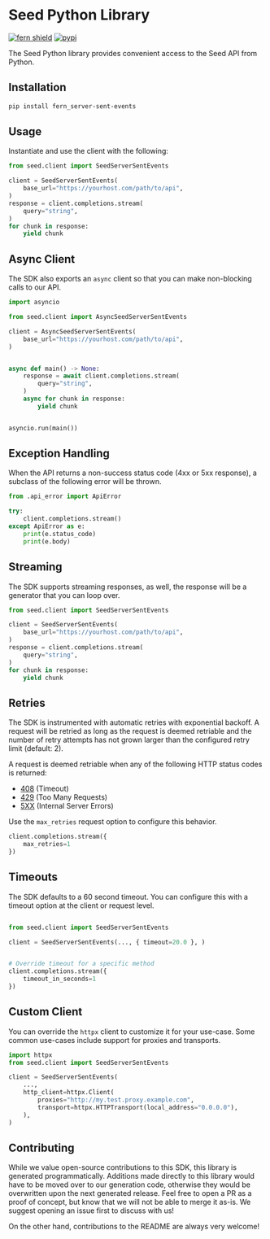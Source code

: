 # Seed Python Library

[![fern shield](https://img.shields.io/badge/%F0%9F%8C%BF-SDK%20generated%20by%20Fern-brightgreen)](https://github.com/fern-api/fern)
[![pypi](https://img.shields.io/pypi/v/fern_server-sent-events)](https://pypi.python.org/pypi/fern_server-sent-events)

The Seed Python library provides convenient access to the Seed API from Python.

## Installation

```sh
pip install fern_server-sent-events
```

## Usage

Instantiate and use the client with the following:

```python
from seed.client import SeedServerSentEvents

client = SeedServerSentEvents(
    base_url="https://yourhost.com/path/to/api",
)
response = client.completions.stream(
    query="string",
)
for chunk in response:
    yield chunk
```

## Async Client

The SDK also exports an `async` client so that you can make non-blocking calls to our API.

```python
import asyncio

from seed.client import AsyncSeedServerSentEvents

client = AsyncSeedServerSentEvents(
    base_url="https://yourhost.com/path/to/api",
)


async def main() -> None:
    response = await client.completions.stream(
        query="string",
    )
    async for chunk in response:
        yield chunk


asyncio.run(main())
```

## Exception Handling

When the API returns a non-success status code (4xx or 5xx response), a subclass of the following error
will be thrown.

```python
from .api_error import ApiError

try:
    client.completions.stream()
except ApiError as e:
    print(e.status_code)
    print(e.body)
```

## Streaming

The SDK supports streaming responses, as well, the response will be a generator that you can loop over.

```python
from seed.client import SeedServerSentEvents

client = SeedServerSentEvents(
    base_url="https://yourhost.com/path/to/api",
)
response = client.completions.stream(
    query="string",
)
for chunk in response:
    yield chunk
```

## Retries

The SDK is instrumented with automatic retries with exponential backoff. A request will be retried as long
as the request is deemed retriable and the number of retry attempts has not grown larger than the configured
retry limit (default: 2).

A request is deemed retriable when any of the following HTTP status codes is returned:

- [408](https://developer.mozilla.org/en-US/docs/Web/HTTP/Status/408) (Timeout)
- [429](https://developer.mozilla.org/en-US/docs/Web/HTTP/Status/429) (Too Many Requests)
- [5XX](https://developer.mozilla.org/en-US/docs/Web/HTTP/Status/500) (Internal Server Errors)

Use the `max_retries` request option to configure this behavior.

```python
client.completions.stream({
    max_retries=1
})
```

## Timeouts

The SDK defaults to a 60 second timeout. You can configure this with a timeout option at the client or request level.

```python

from seed.client import SeedServerSentEvents

client = SeedServerSentEvents(..., { timeout=20.0 }, )


# Override timeout for a specific method
client.completions.stream({
    timeout_in_seconds=1
})
```

## Custom Client

You can override the `httpx` client to customize it for your use-case. Some common use-cases include support for proxies
and transports.
```python
import httpx
from seed.client import SeedServerSentEvents

client = SeedServerSentEvents(
    ...,
    http_client=httpx.Client(
        proxies="http://my.test.proxy.example.com",
        transport=httpx.HTTPTransport(local_address="0.0.0.0"),
    ),
)
```

## Contributing

While we value open-source contributions to this SDK, this library is generated programmatically.
Additions made directly to this library would have to be moved over to our generation code,
otherwise they would be overwritten upon the next generated release. Feel free to open a PR as
a proof of concept, but know that we will not be able to merge it as-is. We suggest opening
an issue first to discuss with us!

On the other hand, contributions to the README are always very welcome!
